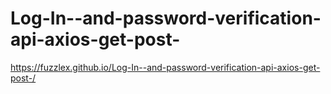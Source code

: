 # Log-In--and-password-verification-api-axios-get-post-

https://fuzzlex.github.io/Log-In--and-password-verification-api-axios-get-post-/
